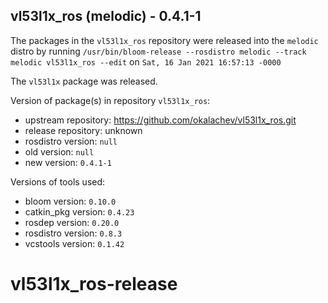 ## vl53l1x_ros (melodic) - 0.4.1-1

The packages in the `vl53l1x_ros` repository were released into the `melodic` distro by running `/usr/bin/bloom-release --rosdistro melodic --track melodic vl53l1x_ros --edit` on `Sat, 16 Jan 2021 16:57:13 -0000`

The `vl53l1x` package was released.

Version of package(s) in repository `vl53l1x_ros`:

- upstream repository: https://github.com/okalachev/vl53l1x_ros.git
- release repository: unknown
- rosdistro version: `null`
- old version: `null`
- new version: `0.4.1-1`

Versions of tools used:

- bloom version: `0.10.0`
- catkin_pkg version: `0.4.23`
- rosdep version: `0.20.0`
- rosdistro version: `0.8.3`
- vcstools version: `0.1.42`


# vl53l1x_ros-release
